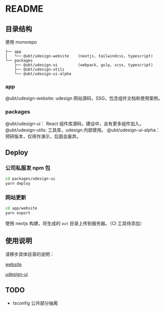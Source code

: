 # README

## 目录结构

使用 monorepo

```
├── app
│   └── @ubt/udesign-website    (nextjs, tailwindcss, typescript)
└── packages
    ├── @ubt/udesign-ui         (webpack, gulp, scss, typescript)
    ├── @ubt/udesign-utils
    └── @ubt/udesign-ui-alpha
```

### app

@ubt/udesign-website: udesign 网站源码，SSG，包含组件文档和使用案例。

### packages

@ubt/udesign-ui： React 组件库源码，建设中，会有更多组件加入。
@ubt/udesign-utils: 工具库，udesign 内部使用。
@ubt/udesign-ui-alpha： 预研版本，仅用作演示，后面会废弃。

## Deploy

### 公司私服发 npm 包

```bash
cd packages/udesign-ui
yarn deploy
```

### 网站更新

```bash
cd app/website
yarn export
```

使用 nextjs 构建，将生成的 `out` 目录上传到服务器。（CI 工具待添加）

## 使用说明

请移步具体目录的说明：

[website](app/website/readme.md)

[udesign-ui](packages/udesign-ui/readme.md)

## TODO

- tsconfig 公共部分抽离
